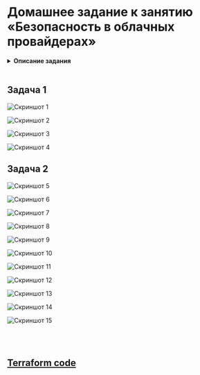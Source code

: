 # Домашнее задание к занятию «Безопасность в облачных провайдерах»

<details>
<summary><b>Описание задания</b></summary>

Используя конфигурации, выполненные в рамках предыдущих домашних заданий, нужно добавить возможность шифрования бакета.

---
## Задание 1. Yandex Cloud   

1. С помощью ключа в KMS необходимо зашифровать содержимое бакета:

 - создать ключ в KMS;
 - с помощью ключа зашифровать содержимое бакета, созданного ранее.
2. (Выполняется не в Terraform)* Создать статический сайт в Object Storage c собственным публичным адресом и сделать доступным по HTTPS:

 - создать сертификат;
 - создать статическую страницу в Object Storage и применить сертификат HTTPS;
 - в качестве результата предоставить скриншот на страницу с сертификатом в заголовке (замочек).

Полезные документы:

- [Настройка HTTPS статичного сайта](https://cloud.yandex.ru/docs/storage/operations/hosting/certificate).
- [Object Storage bucket](https://registry.terraform.io/providers/yandex-cloud/yandex/latest/docs/resources/storage_bucket).
- [KMS key](https://registry.terraform.io/providers/yandex-cloud/yandex/latest/docs/resources/kms_symmetric_key).

--- 
## Задание 2*. AWS (задание со звёздочкой)

Это необязательное задание. Его выполнение не влияет на получение зачёта по домашней работе.

**Что нужно сделать**

1. С помощью роли IAM записать файлы ЕС2 в S3-бакет:
 - создать роль в IAM для возможности записи в S3 бакет;
 - применить роль к ЕС2-инстансу;
 - с помощью bootstrap-скрипта записать в бакет файл веб-страницы.
2. Организация шифрования содержимого S3-бакета:

 - используя конфигурации, выполненные в домашнем задании из предыдущего занятия, добавить к созданному ранее бакету S3 возможность шифрования Server-Side, используя общий ключ;
 - включить шифрование SSE-S3 бакету S3 для шифрования всех вновь добавляемых объектов в этот бакет.

3. *Создание сертификата SSL и применение его к ALB:

 - создать сертификат с подтверждением по email;
 - сделать запись в Route53 на собственный поддомен, указав адрес LB;
 - применить к HTTPS-запросам на LB созданный ранее сертификат.

Resource Terraform:

- [IAM Role](https://registry.terraform.io/providers/hashicorp/aws/latest/docs/resources/iam_role).
- [AWS KMS](https://registry.terraform.io/providers/hashicorp/aws/latest/docs/resources/kms_key).
- [S3 encrypt with KMS key](https://registry.terraform.io/providers/hashicorp/aws/latest/docs/resources/s3_bucket_object#encrypting-with-kms-key).

Пример bootstrap-скрипта:

```
#!/bin/bash
yum install httpd -y
service httpd start
chkconfig httpd on
cd /var/www/html
echo "<html><h1>My cool web-server</h1></html>" > index.html
aws s3 mb s3://mysuperbacketname2021
aws s3 cp index.html s3://mysuperbacketname2021
```

### Правила приёма работы

Домашняя работа оформляется в своём Git репозитории в файле README.md. Выполненное домашнее задание пришлите ссылкой на .md-файл в вашем репозитории.
Файл README.md должен содержать скриншоты вывода необходимых команд, а также скриншоты результатов.
Репозиторий должен содержать тексты манифестов или ссылки на них в файле README.md.

</details>

<br>

## Задача 1

![Скриншот 1](https://github.com/cachmc/netology_devops_homework/raw/main/08-cloud/03-security/pictures/task-01-00.png)

![Скриншот 2](https://github.com/cachmc/netology_devops_homework/raw/main/08-cloud/03-security/pictures/task-01-01.png)

![Скриншот 3](https://github.com/cachmc/netology_devops_homework/raw/main/08-cloud/03-security/pictures/task-01-02.png)

![Скриншот 4](https://github.com/cachmc/netology_devops_homework/raw/main/08-cloud/03-security/pictures/task-01-03.png)

## Задача 2

![Скриншот 5](https://github.com/cachmc/netology_devops_homework/raw/main/08-cloud/03-security/pictures/task-02-00.png)

![Скриншот 6](https://github.com/cachmc/netology_devops_homework/raw/main/08-cloud/03-security/pictures/task-02-01.png)

![Скриншот 7](https://github.com/cachmc/netology_devops_homework/raw/main/08-cloud/03-security/pictures/task-02-02.png)

![Скриншот 8](https://github.com/cachmc/netology_devops_homework/raw/main/08-cloud/03-security/pictures/task-02-03.png)

![Скриншот 9](https://github.com/cachmc/netology_devops_homework/raw/main/08-cloud/03-security/pictures/task-02-04.png)

![Скриншот 10](https://github.com/cachmc/netology_devops_homework/raw/main/08-cloud/03-security/pictures/task-02-05.png)

![Скриншот 11](https://github.com/cachmc/netology_devops_homework/raw/main/08-cloud/03-security/pictures/task-02-06.png)

![Скриншот 12](https://github.com/cachmc/netology_devops_homework/raw/main/08-cloud/03-security/pictures/task-02-07.png)

![Скриншот 13](https://github.com/cachmc/netology_devops_homework/raw/main/08-cloud/03-security/pictures/task-02-08.png)

![Скриншот 14](https://github.com/cachmc/netology_devops_homework/raw/main/08-cloud/03-security/pictures/task-02-09.png)

![Скриншот 15](https://github.com/cachmc/netology_devops_homework/raw/main/08-cloud/03-security/pictures/task-02-10.png)

<br>
<br>

## [Terraform code](https://github.com/cachmc/netology_devops_homework/tree/main/08-cloud/03-security/src/terraform)
